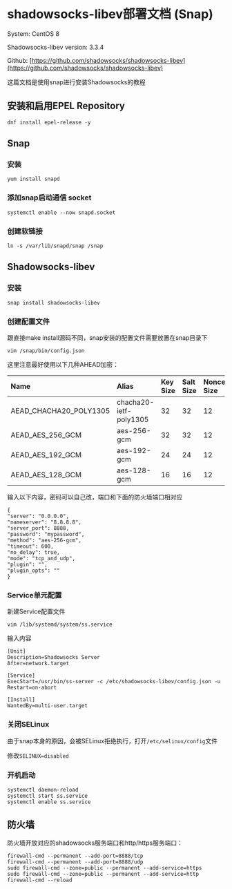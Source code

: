# shadowsocks-libev部署文档 \(Snap\)

System: CentOS 8

Shadowsocks-libev version: 3.3.4

Github: [https://github.com/shadowsocks/shadowsocks-libev](https://github.com/shadowsocks/shadowsocks-libev)

这篇文档是使用snap进行安装Shadowsocks的教程

## 安装和启用EPEL Repository

```text
dnf install epel-release -y
```

## Snap

### 安装

```text
yum install snapd
```

### 添加snap启动通信 socket

```text
systemctl enable --now snapd.socket
```

### 创建软链接

```text
ln -s /var/lib/snapd/snap /snap
```

## Shadowsocks-libev

### 安装

```text
snap install shadowsocks-libev
```

### 创建配置文件

跟直接make install源码不同，snap安装的配置文件需要放置在snap目录下

```text
vim /snap/bin/config.json
```

这里注意最好使用以下几种AHEAD加密：

| Name | Alias | Key Size | Salt Size | Nonce Size | Tag Size |
| :--- | :--- | :--- | :--- | :--- | :--- |
| AEAD\_CHACHA20\_POLY1305 | chacha20-ietf-poly1305 | 32 | 32 | 12 | 16 |
| AEAD\_AES\_256\_GCM | aes-256-gcm | 32 | 32 | 12 | 16 |
| AEAD\_AES\_192\_GCM | aes-192-gcm | 24 | 24 | 12 | 16 |
| AEAD\_AES\_128\_GCM | aes-128-gcm | 16 | 16 | 12 | 16 |

输入以下内容，密码可以自己改，端口和下面的防火墙端口相对应

```text
{
"server": "0.0.0.0",
"nameserver": "8.8.8.8",
"server_port": 8888,
"password": "mypassword",
"method": "aes-256-gcm",
"timeout": 600,
"no_delay": true,
"mode": "tcp_and_udp",
"plugin": "",
"plugin_opts": ""
}
```



### Service单元配置

新建Service配置文件

```text
vim /lib/systemd/system/ss.service
```

输入内容

```text
[Unit]
Description=Shadowsocks Server
After=network.target

[Service]
ExecStart=/usr/bin/ss-server -c /etc/shadowsocks-libev/config.json -u
Restart=on-abort

[Install]
WantedBy=multi-user.target
```

### 关闭SELinux

由于snap本身的原因，会被SELinux拒绝执行，打开`/etc/selinux/config`文件

修改`SELINUX=disabled`

### 开机启动

```text
systemctl daemon-reload
systemctl start ss.service
systemctl enable ss.service
```

## 防火墙

防火墙开放对应的shadowsocks服务端口和http/https服务端口：

```text
firewall-cmd --permanent --add-port=8888/tcp
firewall-cmd --permanent --add-port=8888/udp
sudo firewall-cmd --zone=public --permanent --add-service=https
sudo firewall-cmd --zone=public --permanent --add-service=http
firewall-cmd --reload
```







